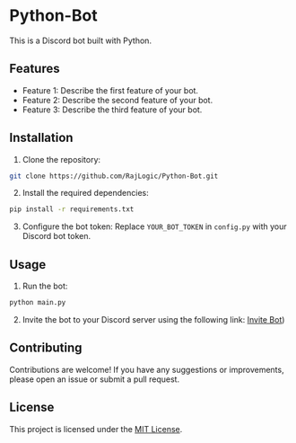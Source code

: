 # Python-Bot

This is a Discord bot built with Python.

## Features

- Feature 1: Describe the first feature of your bot.
- Feature 2: Describe the second feature of your bot.
- Feature 3: Describe the third feature of your bot.

## Installation

1. Clone the repository: 
```bash
git clone https://github.com/RajLogic/Python-Bot.git
```
2. Install the required dependencies: 
```bash
pip install -r requirements.txt
```
3. Configure the bot token: Replace `YOUR_BOT_TOKEN` in `config.py` with your Discord bot token.

## Usage

1. Run the bot: 
```bash
python main.py
```
2. Invite the bot to your Discord server using the following link: [Invite Bot](https://discord.com/developers/applications))

## Contributing

Contributions are welcome! If you have any suggestions or improvements, please open an issue or submit a pull request.

## License

This project is licensed under the [MIT License](LICENSE).
